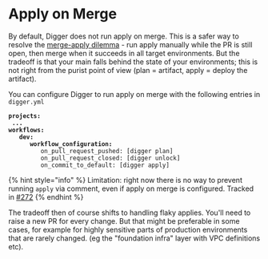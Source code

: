 # Apply on Merge

By default, Digger does not run apply on merge. This is a safer way to resolve the [merge-apply dilemma](https://itnext.io/pains-in-terraform-collaboration-249a56b4534e) - run apply manually while the PR is still open, then merge when it succeeds in all target environments. But the tradeoff is that your main falls behind the state of your environments; this is not right from the purist point of view (plan = artifact, apply = deploy the artifact).

You can configure Digger to run apply on merge with the following entries in `digger.yml`

<pre><code><strong>projects:
</strong><strong> ...
</strong><strong>workflows:
</strong><strong>   dev:
</strong><strong>      workflow_configuration:
</strong>         on_pull_request_pushed: [digger plan]
         on_pull_request_closed: [digger unlock]
         on_commit_to_default: [digger apply]
</code></pre>

{% hint style="info" %}
Limitation: right now there is no way to prevent running `apply` via comment, even if apply on merge is configured. Tracked in [#272](https://github.com/diggerhq/digger/issues/272)
{% endhint %}

The tradeoff then of course shifts to handling flaky applies. You'll need to raise a new PR for every change. But that might be preferable in some cases, for example for highly sensitive parts of production environments that are rarely changed. (eg the "foundation infra" layer with VPC definitions etc).
